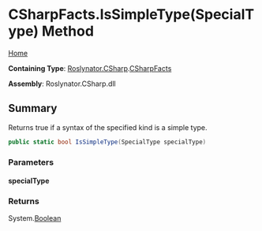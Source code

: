 <a name="_Top"></a>

# CSharpFacts\.IsSimpleType\(SpecialType\) Method

[Home](../../../../README.md#_Top)

**Containing Type**: [Roslynator.CSharp](../../README.md#_Top)\.[CSharpFacts](../README.md#_Top)

**Assembly**: Roslynator\.CSharp\.dll

## Summary

Returns true if a syntax of the specified kind is a simple type\.

```csharp
public static bool IsSimpleType(SpecialType specialType)
```

### Parameters

#### specialType

### Returns

System\.[Boolean](https://docs.microsoft.com/en-us/dotnet/api/system.boolean)

